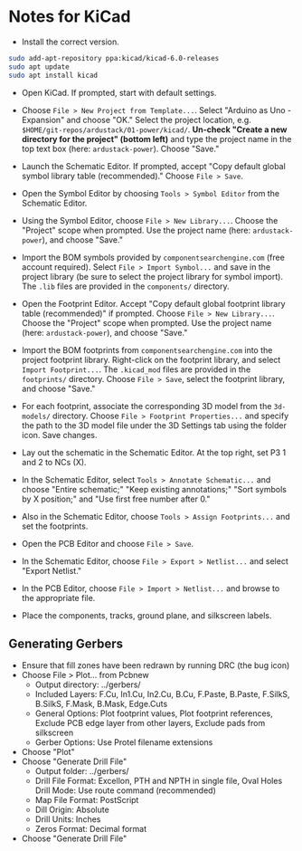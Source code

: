 # Notes for KiCad

* Install the correct version.

```bash
sudo add-apt-repository ppa:kicad/kicad-6.0-releases
sudo apt update
sudo apt install kicad
```

* Open KiCad. If prompted, start with default settings.

* Choose `File > New Project from Template...`. Select
  "Arduino as Uno - Expansion" and choose "OK." Select the project location,
  e.g. `$HOME/git-repos/ardustack/01-power/kicad/`.
  **Un-check "Create a new directory for the project" (bottom left)** and type
  the project name in the top text box (here: `ardustack-power`). Choose "Save."

* Launch the Schematic Editor. If prompted, accept "Copy default global symbol
  library table (recommended)." Choose `File > Save`.

* Open the Symbol Editor by choosing `Tools > Symbol Editor` from the Schematic
  Editor.

* Using the Symbol Editor, choose `File > New Library...`. Choose the "Project"
  scope when prompted. Use the project name (here: `ardustack-power`), and
  choose "Save."

* Import the BOM symbols provided by `componentsearchengine.com` (free account
  required). Select `File > Import Symbol...` and save in the project library
  (be sure to select the project library for symbol import). The `.lib` files
  are provided in the `components/` directory.

* Open the Footprint Editor. Accept "Copy default global footprint library table
  (recommended)" if prompted. Choose `File > New Library...`. Choose the
  "Project" scope when prompted. Use the project name (here: `ardustack-power`),
  and choose "Save."

* Import the BOM footprints from `componentsearchengine.com` into the project
  footprint library. Right-click on the footprint library, and select
  `Import Footprint...`. The `.kicad_mod` files are provided in the
  `footprints/` directory. Choose `File > Save`, select the footprint library,
  and choose "Save."

* For each footprint, associate the corresponding 3D model from the `3d-models/`
  directory. Choose `File > Footprint Properties...` and specify the path to the
  3D model file under the 3D Settings tab using the folder icon. Save changes.

* Lay out the schematic in the Schematic Editor. At the top right, set P3 1 and
  2 to NCs (X).

* In the Schematic Editor, select `Tools > Annotate Schematic...` and choose
  "Entire schematic;" "Keep existing annotations;" "Sort symbols by X position;"
  and "Use first free number after 0."

* Also in the Schematic Editor, choose `Tools > Assign Footprints...` and set
  the footprints.

* Open the PCB Editor and choose `File > Save`.

* In the Schematic Editor, choose `File > Export > Netlist...` and select
  "Export Netlist."

* In the PCB Editor, choose `File > Import > Netlist...` and browse to the
  appropriate file.

* Place the components, tracks, ground plane, and silkscreen labels.

## Generating Gerbers

* Ensure that fill zones have been redrawn by running DRC (the bug icon)
* Choose File > Plot... from Pcbnew
  * Output directory: ../gerbers/
  * Included Layers: F.Cu, In1.Cu, In2.Cu, B.Cu, F.Paste, B.Paste, F.SilkS,
    B.SilkS, F.Mask, B.Mask, Edge.Cuts
  * General Options: Plot footprint values, Plot footprint references, Exclude
    PCB edge layer from other layers, Exclude pads from silkscreen
  * Gerber Options: Use Protel filename extensions
* Choose "Plot"
* Choose "Generate Drill File"
  * Output folder: ../gerbers/
  * Drill File Format: Excellon, PTH and NPTH in single file, Oval Holes Drill
    Mode: Use route command (recommended)
  * Map File Format: PostScript
  * Dill Origin: Absolute
  * Drill Units: Inches
  * Zeros Format: Decimal format
* Choose "Generate Drill File"
